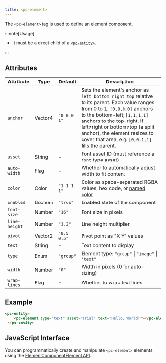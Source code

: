```yaml
---
title: <pc-element>
---
```


The `<pc-element>` tag is used to define an element component.

:::note[Usage]

* It must be a direct child of a [`<pc-entity>`](../pc-entity).

:::

## Attributes

<div className="attribute-table">

| Attribute | Type | Default | Description |
| --- | --- | --- | --- |
| `anchor` | Vector4 | `"0 0 0 1"` | Sets the element's anchor as `left bottom right top` relative to its parent. Each value ranges from 0 to 1. `[0,0,0,0]` anchors to the bottom-left; `[1,1,1,1]` anchors to the top-right. If left≠right or bottom≠top (a split anchor), the element resizes to cover that area, e.g. `[0,0,1,1]` fills the parent. |
| `asset` | String | - | Font asset ID (must reference a `font` type asset) |
| `auto-width` | Flag | - | Whether to automatically adjust width to fit content |
| `color` | Color | `"1 1 1 1"` | Color as space-separated RGBA values, hex code, or [named color](https://github.com/playcanvas/web-components/blob/main/src/colors.ts) |
| `enabled` | Boolean | `"true"` | Enabled state of the component |
| `font-size` | Number | `"16"` | Font size in pixels |
| `line-height` | Number | `"1.2"` | Line height multiplier |
| `pivot` | Vector2 | `"0.5 0.5"` | Pivot point as "X Y" values |
| `text` | String | - | Text content to display |
| `type` | Enum | `"group"` | Element type: `"group"` \| `"image"` \| `"text"` |
| `width` | Number | `"0"` | Width in pixels (0 for auto-sizing) |
| `wrap-lines` | Flag | - | Whether to wrap text lines |

</div>

## Example

```html
<pc-entity>
    <pc-element type="text" asset="arial" text="Hello, World!"></pc-element>
 </pc-entity>
```

## JavaScript Interface

You can programmatically create and manipulate `<pc-element>` elements using the [ElementComponentElement API](https://api.playcanvas.com/web-components/classes/ElementComponentElement.html).
